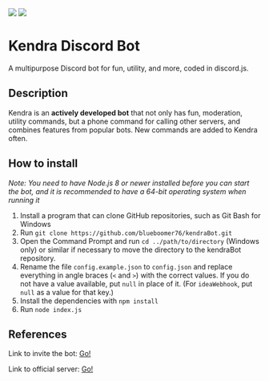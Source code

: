 <img src="https://discordbots.org/api/widget/429807759144386572.svg">

<img src="https://botsfordiscord.com/api/bot/429807759144386572/widget">

# Kendra Discord Bot
A multipurpose Discord bot for fun, utility, and more, coded in discord.js.

## Description
Kendra is an **actively developed bot** that not only has fun, moderation, utility commands, but a phone command for calling other servers, and combines features from popular bots. New commands are added to Kendra often.

## How to install
*Note: You need to have Node.js 8 or newer installed before you can start the bot, and it is recommended to have a 64-bit operating system when running it*

1. Install a program that can clone GitHub repositories, such as Git Bash for Windows
2. Run `git clone https://github.com/blueboomer76/kendraBot.git`
3. Open the Command Prompt and run `cd ../path/to/directory` (Windows only) or similar if necessary to move the directory to the kendraBot repository.
4. Rename the file `config.example.json` to `config.json` and replace everything in angle braces (`<` and `>`) with the correct values. If you do not have a value available, put `null` in place of it. (For `ideaWebhook`, put `null` as a value for that key.)
5. Install the dependencies with `npm install`
6. Run `node index.js`

## References
Link to invite the bot: [Go!](https://discordapp.com/oauth2/authorize?client_id=429807759144386572&permissions=403041398&scope=bot)

Link to official server: [Go!](https://discord.gg/yB8TvWU)